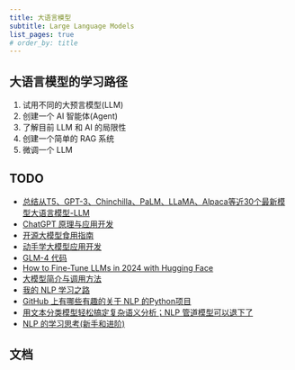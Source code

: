 ```yaml
---
title: 大语言模型
subtitle: Large Language Models
list_pages: true
# order_by: title
---
```


## 大语言模型的学习路径

1. 试用不同的大预言模型(LLM)
2. 创建一个 AI 智能体(Agent)
3. 了解目前 LLM 和 AI 的局限性
4. 创建一个简单的 RAG 系统
5. 微调一个 LLM

## TODO

* [总结从T5、GPT-3、Chinchilla、PaLM、LLaMA、Alpaca等近30个最新模型大语言模型-LLM](https://mp.weixin.qq.com/s/GUxebYPjEaC7hyI5JpJrNQ)
* [ChatGPT 原理与应用开发](https://github.com/datawhalechina/hugging-llm)
* [开源大模型食用指南](https://github.com/datawhalechina/self-llm/tree/master)
* [动手学大模型应用开发](https://github.com/datawhalechina/llm-universe)
* [GLM-4 代码](https://github.com/datawhalechina/self-llm/tree/master/GLM-4)
* [How to Fine-Tune LLMs in 2024 with Hugging Face](https://www.philschmid.de/fine-tune-llms-in-2024-with-trl)
* [大模型简介与调用方法](https://mp.weixin.qq.com/s/P6ke-B9Q40Hy0S2M5V6w3Q)
* [我的 NLP 学习之路](https://mp.weixin.qq.com/s/QuTjgi8mr0Wwv7POGXsuCg)
* [GitHub 上有哪些有趣的关于 NLP 的Python项目](https://mp.weixin.qq.com/s/3HL3NtpyjzVqrne4-ymTeg)
* [用文本分类模型轻松搞定复杂语义分析；NLP 管道模型可以退下了](https://mp.weixin.qq.com/s?__biz=MzkzMzI4MjMyNA==&mid=2247510970&idx=1&sn=1aa447379230d12ce8dedcf8a4e02b9b&source=41#wechat_redirect)
* [NLP 的学习思考(新手和进阶)](https://mp.weixin.qq.com/s/p_bkGP1ABj9NZ2bBYoBLyw) 


## 文档

